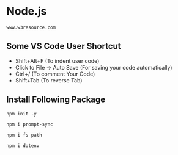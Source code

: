 # Node.js

``
www.w3resource.com
``

Some VS Code User Shortcut
--------------------------
- Shift+Alt+F (To indent user code)
- Click to File -> Auto Save (For saving your code automatically)
- Ctrl+/ (To comment Your Code)
- Shift+Tab (To reverse Tab)

Install Following Package
-------------------------

``
 npm init -y
``

``
npm i prompt-sync
``

``
npm i fs path
``

``
npm i dotenv
``